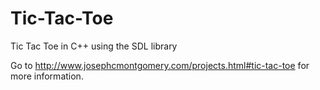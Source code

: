 Tic-Tac-Toe
===========

Tic Tac Toe in C++ using the SDL library

Go to http://www.josephcmontgomery.com/projects.html#tic-tac-toe for more information.
